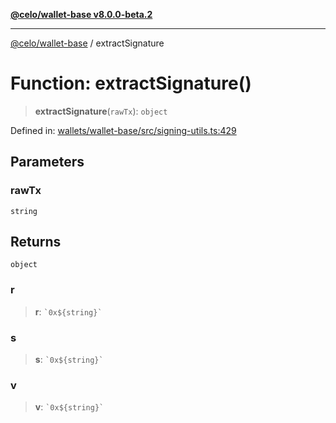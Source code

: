[**@celo/wallet-base v8.0.0-beta.2**](../README.md)

***

[@celo/wallet-base](../README.md) / extractSignature

# Function: extractSignature()

> **extractSignature**(`rawTx`): `object`

Defined in: [wallets/wallet-base/src/signing-utils.ts:429](https://github.com/celo-org/developer-tooling/blob/master/packages/sdk/wallets/wallet-base/src/signing-utils.ts#L429)

## Parameters

### rawTx

`string`

## Returns

`object`

### r

> **r**: `` `0x${string}` ``

### s

> **s**: `` `0x${string}` ``

### v

> **v**: `` `0x${string}` ``
